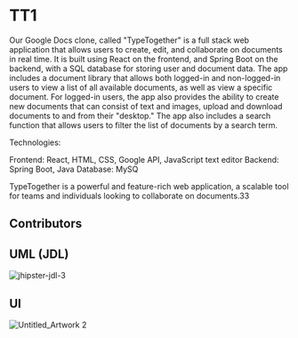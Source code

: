 # TT1
Our Google Docs clone, called "TypeTogether" is a full stack web application that allows users to create, edit, and collaborate on documents in real time. It is built using React on the frontend, and Spring Boot on the backend, with a SQL database for storing user and document data. The app includes a document library that allows both logged-in and non-logged-in users to view a list of all available documents, as well as view a specific document. For logged-in users, the app also provides the ability to create new documents that can consist of text and images, upload and download documents to and from their "desktop." The app also includes a search function that allows users to filter the list of documents by a search term.

Technologies:

Frontend: React, HTML, CSS, Google API, JavaScript text editor
Backend: Spring Boot, Java
Database: MySQ

TypeTogether is a powerful and feature-rich web application, a scalable tool for teams and individuals looking to collaborate on documents.33 

## Contributors
[
](https://github.com/deepthireddyg)
## UML (JDL) 
![jhipster-jdl-3](https://user-images.githubusercontent.com/115915843/210654525-829b4855-d18c-4fba-a5af-8b016f1001d1.png)


## UI
![Untitled_Artwork 2](https://user-images.githubusercontent.com/115915843/210868512-80a3d51a-9fca-412d-94be-44cd1b1f34a4.png)


